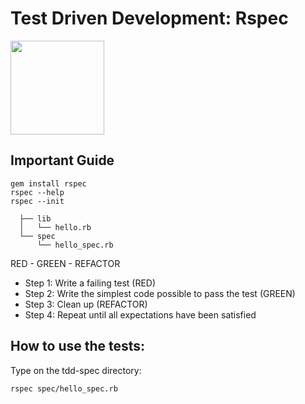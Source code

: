 # Test Driven Development: Rspec
<img hight=100 width=150 src="https://cdn.jsdelivr.net/gh/devicons/devicon/icons/rspec/rspec-original-wordmark.svg">

## Important Guide
```` shell
gem install rspec
rspec --help
rspec --init
````

      ├── lib
      │   └── hello.rb
      └── spec
          └── hello_spec.rb


RED - GREEN - REFACTOR

- Step 1: Write a failing test (RED)
- Step 2: Write the simplest code possible to pass the test (GREEN)
- Step 3: Clean up (REFACTOR)
- Step 4: Repeat until all expectations have been satisfied

## How to use the tests: 
Type on the tdd-spec directory:
````
rspec spec/hello_spec.rb
````
